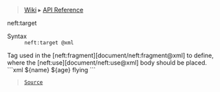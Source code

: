 > [Wiki](Home) ▸ [API Reference](API-Reference)

neft:target
<dl><dt>Syntax</dt><dd><code>neft:target @xml</code></dd></dl>
Tag used in the [neft:fragment][document/neft:fragment@xml] to define,
where the [neft:use][document/neft:use@xml] body should be placed.
```xml
<neft:fragment neft:name="user">
  <name>${name}</name>
  <age>${age}</age>
  <neft:target />
</neft:fragment>
<neft:use neft:fragment="user" name="Max" age="19">
  <superPower>flying</superPower>
</neft:use>
```

> [`Source`](/Neft-io/neft/tree/master/src/document/file/parse/target.litcoffee#nefttarget-xml)

